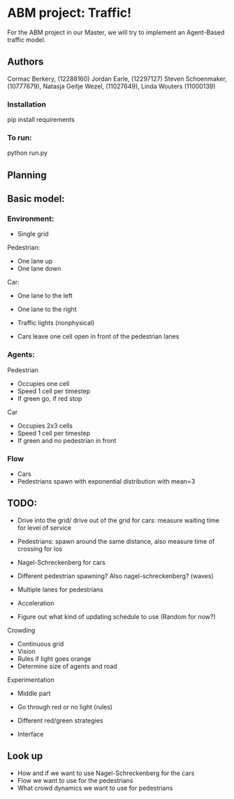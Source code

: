 # ABM project: Traffic!
For the ABM project in our Master, we will try to implement an Agent-Based traffic model.

## Authors
Cormac Berkery, (12288160)
Jordan Earle, (12297127)
Steven Schoenmaker, (10777679),
Natasja Geitje Wezel, (11027649),
Linda Wouters (11000139)

### Installation
pip install requirements

### To run:
python run.py

## Planning
## Basic model:
### Environment:
* Single grid

Pedestrian:
* One lane up
* One lane down

Car:
* One lane to the left
* One lane to the right

* Traffic lights (nonphysical)
* Cars leave one cell open in front of the pedestrian lanes


### Agents:
Pedestrian
* Occupies one cell
* Speed 1 cell per timestep
* If green go, if red stop

Car
* Occupies 2x3 cells
* Speed 1 cell per timestep
* If green and no pedestrian in front

### Flow
* Cars
* Pedestrians spawn with exponential distribution with mean=3



## TODO:
- Drive into the grid/ drive out of the grid for cars: measure waiting time for level of service
- Pedestrians: spawn around the same distance, also measure time of crossing for los

- Nagel-Schreckenberg for cars
- Different pedestrian spawning? Also nagel-schreckenberg? (waves)
- Multiple lanes for pedestrians
- Acceleration

- Figure out what kind of updating schedule to use (Random for now?)

Crowding
- Continuous grid
- Vision
- Rules if light goes orange
- Determine size of agents and road


Experimentation
- Middle part
- Go through red or no light (rules)
- Different red/green strategies

- Interface

## Look up
- How and if we want to use Nagel-Schreckenberg for the cars
- Flow we want to use for the pedestrians
- What crowd dynamics we want to use for pedestrians
